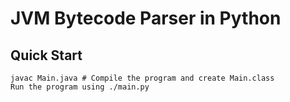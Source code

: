 # JVM Bytecode Parser in Python

## Quick Start

```console
javac Main.java # Compile the program and create Main.class
Run the program using ./main.py
```
